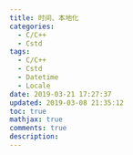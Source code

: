 ```yaml
---
title: 时间、本地化
categories:
  - C/C++
  - Cstd
tags:
  - C/C++
  - Cstd
  - Datetime
  - Locale
date: 2019-03-21 17:27:37
updated: 2019-03-08 21:35:12
toc: true
mathjax: true
comments: true
description: 
---
```

